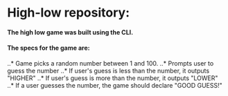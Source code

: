 # High-low repository:

#### The high low game was built using the CLI. 
#### The specs for the game are:
..* Game picks a random number between 1 and 100.
..* Prompts user to guess the number
..* If user's guess is less than the number, it outputs "HIGHER"
..* If user's guess is more than the number, it outputs "LOWER"
..* If a user guesses the number, the game should declare "GOOD GUESS!"
